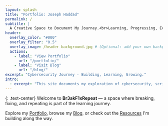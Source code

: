 ```yaml
---
layout: splash
title: "Portfolio: Joseph Haddad"
permalink: /
subtitle: |
  A Creative Space to Document My Journey.<br>Learning, Progressing, Evolving.
header:
  overlay_color: "#000"
  overlay_filter: "0.5"
  overlay_image: /header-background.jpg # (Optional: add your own background later)
  actions:
    - label: "View Portfolio"
      url: "/portfolio/"
    - label: "Visit Blog"
      url: "/blog/"
excerpt: "Cybersecurity Journey - Building, Learning, Growing."
intro: 
  - excerpt: "This site documents my exploration of cybersecurity, scripting, and creative problem-solving."
---
```


{: .text-center}
Welcome to **Br3akF1xRepeat** — a space where breaking, fixing, and repeating is part of the learning journey.

Explore my [Portfolio](/portfolio/), browse my [Blog](/blog/), or check out the [Resources](/resources/) I'm building along the way.
